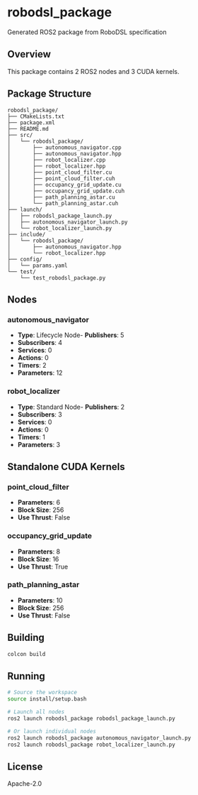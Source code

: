# robodsl_package

Generated ROS2 package from RoboDSL specification

## Overview

This package contains 2 ROS2 nodes and 3 CUDA kernels.

## Package Structure

```
robodsl_package/
├── CMakeLists.txt
├── package.xml
├── README.md
├── src/
│   └── robodsl_package/
│       ├── autonomous_navigator.cpp
│       ├── autonomous_navigator.hpp
│       ├── robot_localizer.cpp
│       ├── robot_localizer.hpp
│       ├── point_cloud_filter.cu
│       ├── point_cloud_filter.cuh
│       ├── occupancy_grid_update.cu
│       ├── occupancy_grid_update.cuh
│       ├── path_planning_astar.cu
│       └── path_planning_astar.cuh
├── launch/
│   ├── robodsl_package_launch.py
│   ├── autonomous_navigator_launch.py
│   └── robot_localizer_launch.py
├── include/
│   └── robodsl_package/
│       ├── autonomous_navigator.hpp
│       └── robot_localizer.hpp
├── config/
│   └── params.yaml
└── test/
    └── test_robodsl_package.py
```

## Nodes

### autonomous_navigator

- **Type**: Lifecycle Node- **Publishers**: 5
- **Subscribers**: 4
- **Services**: 0
- **Actions**: 0
- **Timers**: 2
- **Parameters**: 12

### robot_localizer

- **Type**: Standard Node- **Publishers**: 2
- **Subscribers**: 3
- **Services**: 0
- **Actions**: 0
- **Timers**: 1
- **Parameters**: 3


## Standalone CUDA Kernels

### point_cloud_filter

- **Parameters**: 6
- **Block Size**: 256
- **Use Thrust**: False

### occupancy_grid_update

- **Parameters**: 8
- **Block Size**: 16
- **Use Thrust**: True

### path_planning_astar

- **Parameters**: 10
- **Block Size**: 256
- **Use Thrust**: False


## Building

```bash
colcon build
```

## Running

```bash
# Source the workspace
source install/setup.bash

# Launch all nodes
ros2 launch robodsl_package robodsl_package_launch.py

# Or launch individual nodes
ros2 launch robodsl_package autonomous_navigator_launch.py
ros2 launch robodsl_package robot_localizer_launch.py
```

## License

Apache-2.0 